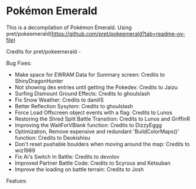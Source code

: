 # Pokémon Emerald

This is a decompilation of Pokémon Emerald. Using pret/pokeemerald(https://github.com/pret/pokeemerald?tab=readme-ov-file)

Credits for pret/pokeemerald - 

Bug Fixes:
- Make space for EWRAM Data for Summary screen: Credits to ShinyDragonHunter
- Not showing dex entries until getting the Pokedex: Credits to Jaizu
- Surfing Dismount Ground Effects: Credits to ghoulslash
- Fix Snow Weather: Credits to daniilS
- Better Reflection Sysytem: Credits to ghoulslash
- Force Load Offscreen object events with a flag: Credits to Lunos
- Restoring the Shred Split Battle Transition: Credits to Lunos and GriffinR
- Improving the WaitForVBlank function: Credits to DizzyEggg
- Optimization, Remove expensive and redundant 'BuildColorMaps()' function: Credits to Deokishisu
- Don't reset pushable boulders when moving around the map: Credits to wiz1989
- Fix Ai's Switch In Battle: Credits to devolov
- Improved Partner Battle Code: Credits to Scyrous and Ketsuban
- Improve the loading on battle terrain: Credits to Josh

Featues:

